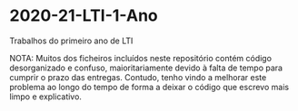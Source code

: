 # 2020-21-LTI-1-Ano
Trabalhos do primeiro ano de LTI

NOTA: Muitos dos ficheiros incluídos neste repositório contém código desorganizado e confuso, maioritariamente devido à falta de tempo para cumprir o prazo das entregas. Contudo, tenho vindo a melhorar este problema ao longo do tempo de forma a deixar o código que escrevo mais limpo e explicativo.
